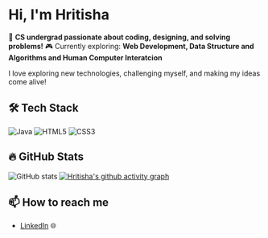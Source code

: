 # Hi, I'm Hritisha 

🚀 **CS undergrad passionate about coding, designing, and solving problems!**
🎮 Currently exploring:
**Web Development, Data Structure and Algorithms and Human Computer Interatcion**  

I love exploring new technologies, challenging myself, and making my ideas come alive!

## 🛠 Tech Stack
![Java](https://img.shields.io/badge/Java-007396?style=for-the-badge&logo=java&logoColor=white)
![HTML5](https://img.shields.io/badge/HTML5-E34F26?style=for-the-badge&logo=html5&logoColor=white)
![CSS3](https://img.shields.io/badge/CSS3-1572B6?style=for-the-badge&logo=css3&logoColor=white)

## 🔥 GitHub Stats
![GitHub stats](https://github-readme-stats.vercel.app/api?username=Hritisha&show_icons=true&theme=radical)
[![Hritisha's github activity graph](https://github-readme-activity-graph.vercel.app/graph?username=Hritisha03&theme=github-compact)](https://github.com/Hritisha03/github-readme-activity-graph)

## 📫 How to reach me
- [LinkedIn](https://www.linkedin.com/in/hritisha-choudhury/) 🌐

